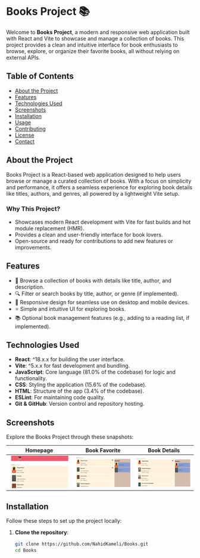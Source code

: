 # Books Project 📚

Welcome to **Books Project**, a modern and responsive web application built with React and Vite to showcase and manage a collection of books. This project provides a clean and intuitive interface for book enthusiasts to browse, explore, or organize their favorite books, all without relying on external APIs.

## Table of Contents
- [About the Project](#about-the-project)
- [Features](#features)
- [Technologies Used](#technologies-used)
- [Screenshots](#screenshots)
- [Installation](#installation)
- [Usage](#usage)
- [Contributing](#contributing)
- [License](#license)
- [Contact](#contact)

## About the Project
Books Project is a React-based web application designed to help users browse or manage a curated collection of books. With a focus on simplicity and performance, it offers a seamless experience for exploring book details like titles, authors, and genres, all powered by a lightweight Vite setup.

### Why This Project?
- Showcases modern React development with Vite for fast builds and hot module replacement (HMR).
- Provides a clean and user-friendly interface for book lovers.
- Open-source and ready for contributions to add new features or improvements.

## Features
- 📖 Browse a collection of books with details like title, author, and description.
- 🔍 Filter or search books by title, author, or genre (if implemented).
- 📱 Responsive design for seamless use on desktop and mobile devices.
- ⭐ Simple and intuitive UI for exploring books.
- 📚 Optional book management features (e.g., adding to a reading list, if implemented).

## Technologies Used
- **React**: ^18.x.x for building the user interface.
- **Vite**: ^5.x.x for fast development and bundling.
- **JavaScript**: Core language (81.0% of the codebase) for logic and functionality.
- **CSS**: Styling the application (15.6% of the codebase).
- **HTML**: Structure of the app (3.4% of the codebase).
- **ESLint**: For maintaining code quality.
- **Git & GitHub**: Version control and repository hosting.

## Screenshots
Explore the Books Project through these snapshots:

| Homepage | Book Favorite | Book Details |
|----------|-----------|--------------|
| <img src="./screenshots/screenshot1.png" alt="Homepage" width="300"/> | <img src="./screenshots/screenshot2.png" alt="Book List" width="300"/> | <img src="./screenshots/screenshot3.png" alt="Book Details" width="300"/> |

<!-- Replace screenshot1.png, screenshot2.png, etc., with your actual screenshot file names -->

## Installation
Follow these steps to set up the project locally:

1. **Clone the repository**:
   ```bash
   git clone https://github.com/NahidKameli/Books.git
   cd Books
